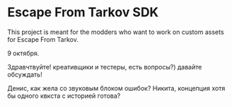 
# Escape From Tarkov SDK

This project is meant for the modders who want to work on custom assets for Escape From Tarkov.

9 октября.

Здравчтвуйте! креативщики и тестеры, есть вопросы?) давайте обсуждать!





Денис, как жела со звуковым блоком ошибок? Никита, концепция хотя бы одного квкста с историей готова?
